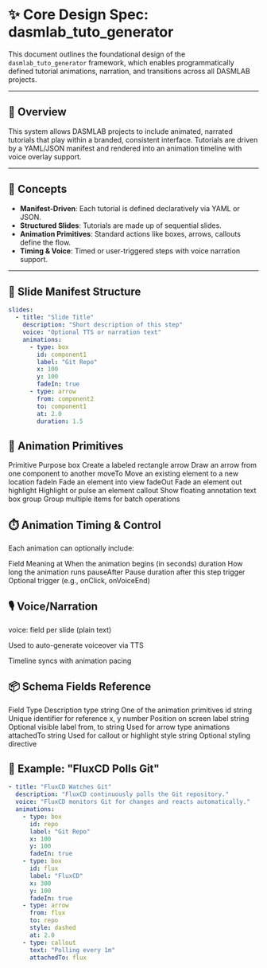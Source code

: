 # ✨ Core Design Spec: dasmlab_tuto_generator

This document outlines the foundational design of the `dasmlab_tuto_generator` framework, which enables programmatically defined tutorial animations, narration, and transitions across all DASMLAB projects.

---

## 🧱 Overview

This system allows DASMLAB projects to include animated, narrated tutorials that play within a branded, consistent interface. Tutorials are driven by a YAML/JSON manifest and rendered into an animation timeline with voice overlay support.

---

## 🧠 Concepts

- **Manifest-Driven**: Each tutorial is defined declaratively via YAML or JSON.
- **Structured Slides**: Tutorials are made up of sequential slides.
- **Animation Primitives**: Standard actions like boxes, arrows, callouts define the flow.
- **Timing & Voice**: Timed or user-triggered steps with voice narration support.

---

## 📐 Slide Manifest Structure

```yaml
slides:
  - title: "Slide Title"
    description: "Short description of this step"
    voice: "Optional TTS or narration text"
    animations:
      - type: box
        id: component1
        label: "Git Repo"
        x: 100
        y: 100
        fadeIn: true
      - type: arrow
        from: component2
        to: component1
        at: 2.0
        duration: 1.5

```

## 🧩 Animation Primitives
Primitive	Purpose
box	Create a labeled rectangle
arrow	Draw an arrow from one component to another
moveTo	Move an existing element to a new location
fadeIn	Fade an element into view
fadeOut	Fade an element out
highlight	Highlight or pulse an element
callout	Show floating annotation text box
group	Group multiple items for batch operations

## ⏱️ Animation Timing & Control
Each animation can optionally include:

Field	Meaning
at	When the animation begins (in seconds)
duration	How long the animation runs
pauseAfter	Pause duration after this step
trigger	Optional trigger (e.g., onClick, onVoiceEnd)

## 🎙️ Voice/Narration

voice: field per slide (plain text)

Used to auto-generate voiceover via TTS

Timeline syncs with animation pacing

## 📦 Schema Fields Reference
Field	Type	Description
type	string	One of the animation primitives
id	string	Unique identifier for reference
x, y	number	Position on screen
label	string	Optional visible label
from, to	string	Used for arrow type animations
attachedTo	string	Used for callout or highlight
style	string	Optional styling directive

## 🔖 Example: "FluxCD Polls Git"
```yaml
- title: "FluxCD Watches Git"
  description: "FluxCD continuously polls the Git repository."
  voice: "FluxCD monitors Git for changes and reacts automatically."
  animations:
    - type: box
      id: repo
      label: "Git Repo"
      x: 100
      y: 100
      fadeIn: true
    - type: box
      id: flux
      label: "FluxCD"
      x: 300
      y: 100
      fadeIn: true
    - type: arrow
      from: flux
      to: repo
      style: dashed
      at: 2.0
    - type: callout
      text: "Polling every 1m"
      attachedTo: flux
```
